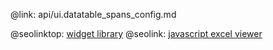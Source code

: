 @link: api/ui.datatable_spans_config.md

@seolinktop: [widget library](https://webix.com)
@seolink: [javascript excel viewer](https://webix.com/widget/excel_viewer/)